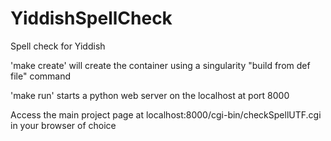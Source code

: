 # YiddishSpellCheck

Spell check for Yiddish

'make create' will create the container using a singularity "build from def file" command

'make run' starts a python web server on the localhost at port 8000

Access the main project page at localhost:8000/cgi-bin/checkSpellUTF.cgi in your browser of choice
